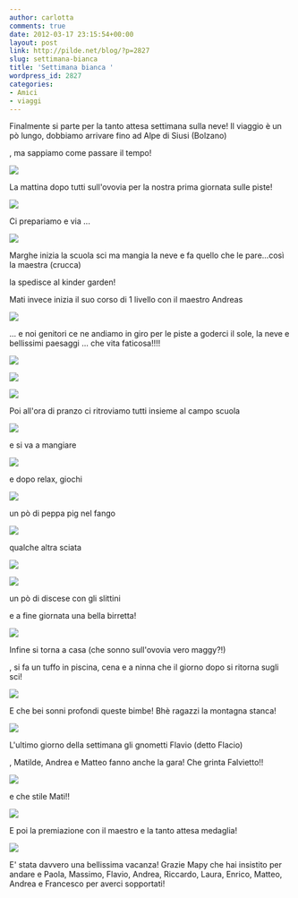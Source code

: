 ```yaml
---
author: carlotta
comments: true
date: 2012-03-17 23:15:54+00:00
layout: post
link: http://pilde.net/blog/?p=2827
slug: settimana-bianca
title: 'Settimana bianca '
wordpress_id: 2827
categories:
- Amici
- viaggi
---
```


Finalmente si parte per la tanto attesa settimana sulla neve! Il viaggio è un pò lungo, dobbiamo arrivare fino ad Alpe di Siusi (Bolzano)


, ma sappiamo come passare il tempo!

![]({{baseurl}}/uploads/2012/03/viaggio.jpg)




La mattina dopo tutti sull'ovovia per la nostra prima giornata sulle piste!

![]({{baseurl}}/uploads/2012/03/cabinovia.jpg)




Ci prepariamo e via ...

![]({{baseurl}}/uploads/2012/03/marghe_sci.jpg)




Marghe inizia la scuola sci ma mangia la neve e fa quello che le pare...così la maestra (crucca)


 la spedisce al kinder garden!

Mati invece inizia il suo corso di 1 livello con il maestro Andreas

![]({{baseurl}}/uploads/2012/03/mati_sci.jpg)




... e noi genitori ce ne andiamo in giro per le piste a goderci il sole, la neve e bellissimi paesaggi ... che vita faticosa!!!!

![]({{baseurl}}/uploads/2012/03/gruppone.jpg)




![]({{baseurl}}/uploads/2012/03/mamma_snow.jpg)




![]({{baseurl}}/uploads/2012/03/mp.jpg)




Poi all'ora di pranzo ci ritroviamo tutti insieme al campo scuola

![]({{baseurl}}/uploads/2012/03/campo_scuola.jpg)




e si va a mangiare

![]({{baseurl}}/uploads/2012/03/sorelline.jpg)




e dopo relax, giochi

![]({{baseurl}}/uploads/2012/03/cono.jpg)




un pò di peppa pig nel fango

![]({{baseurl}}/uploads/2012/03/peppa.jpg)




qualche altra sciata

![]({{baseurl}}/uploads/2012/03/seggiovia.jpg)




![]({{baseurl}}/uploads/2012/03/pre-gara.jpg)




un pò di discese con gli slittini



e a fine giornata una bella birretta!

![]({{baseurl}}/uploads/2012/03/birra.jpg)




Infine si torna a casa (che sonno sull'ovovia vero maggy?!)


, si fa un tuffo in piscina, cena e a ninna che il giorno dopo si ritorna sugli sci!

![]({{baseurl}}/uploads/2012/03/coma.jpg)




E che bei sonni profondi queste bimbe! Bhè ragazzi la montagna stanca!

![]({{baseurl}}/uploads/2012/03/ninna.jpg)




L'ultimo giorno della settimana gli gnometti Flavio (detto Flacio)


, Matilde, Andrea e Matteo fanno anche la gara! Che grinta Falvietto!!

![]({{baseurl}}/uploads/2012/03/flacio_gara.jpg)




e che stile Mati!!

![]({{baseurl}}/uploads/2012/03/gara.jpg)




E poi la premiazione con il maestro e la tanto attesa medaglia!

![]({{baseurl}}/uploads/2012/03/premiazione.jpg)




E' stata davvero una bellissima vacanza! Grazie Mapy che hai insistito per andare e Paola, Massimo, Flavio, Andrea, Riccardo, Laura, Enrico, Matteo, Andrea e Francesco per averci sopportati!
